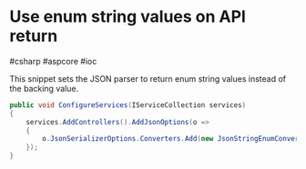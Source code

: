 # Use enum string values on API return
#csharp #aspcore #ioc 

This snippet sets the JSON parser to return enum string values instead of the backing value.

```csharp
public void ConfigureServices(IServiceCollection services)
{
    services.AddControllers().AddJsonOptions(o =>
    {
        o.JsonSerializerOptions.Converters.Add(new JsonStringEnumConverter());
    });
}
```
